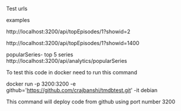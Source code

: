 Test urls

examples 

http://localhost:3200/api/topEpisodes/1?showid=2


http://localhost:3200/api/topEpisodes/1?showid=1400

popularSeries- top 5 series
http://localhost:3200/api/analytics/popularSeries


To test this code in docker need to run this command

docker run -p 3200:3200 -e github='https://github.com/crajbanshi/tmdbtest.git' -it debian

This command will deploy code from github using port number 3200

